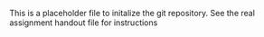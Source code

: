 This is a placeholder file to initalize the git repository.
See the real assignment handout file for instructions
